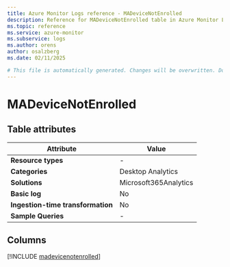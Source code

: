 ```yaml
---
title: Azure Monitor Logs reference - MADeviceNotEnrolled
description: Reference for MADeviceNotEnrolled table in Azure Monitor Logs.
ms.topic: reference
ms.service: azure-monitor
ms.subservice: logs
ms.author: orens
author: osalzberg
ms.date: 02/11/2025

# This file is automatically generated. Changes will be overwritten. Do not change this file directly.
---
```


# MADeviceNotEnrolled




## Table attributes

|Attribute|Value|
|---|---|
|**Resource types**|-|
|**Categories**|Desktop Analytics|
|**Solutions**| Microsoft365Analytics|
|**Basic log**|No|
|**Ingestion-time transformation**|No|
|**Sample Queries**|-|



## Columns
  
[!INCLUDE [madevicenotenrolled](~/reusable-content/ce-skilling/azure/includes/azure-monitor/reference/tables/madevicenotenrolled-include.md)]
